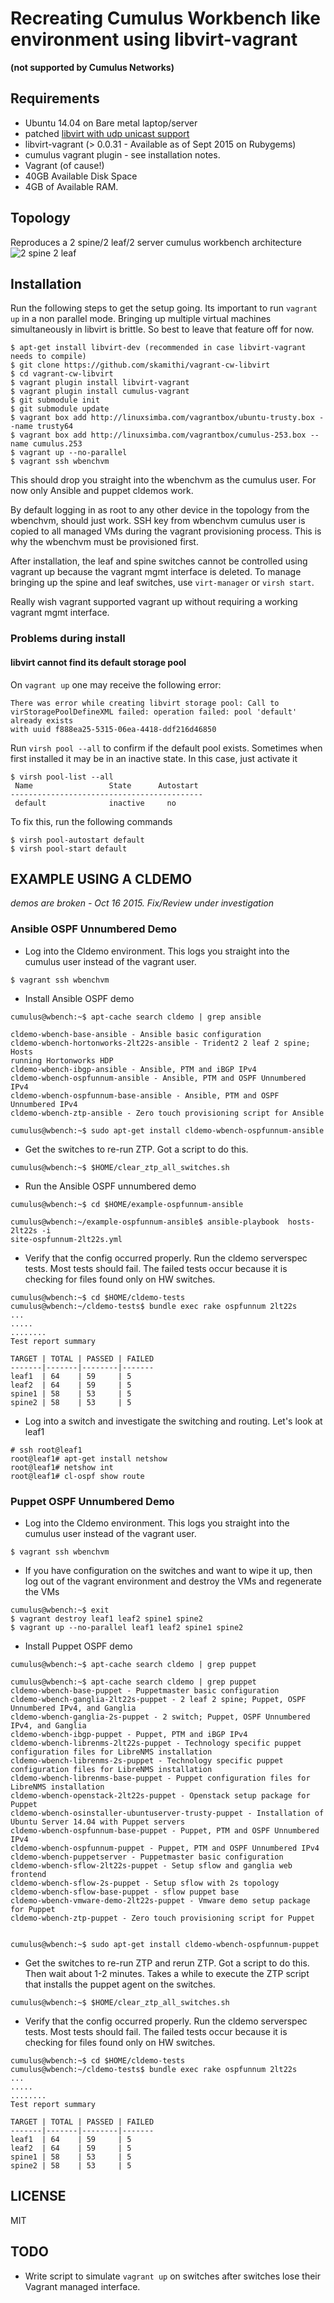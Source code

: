 # Recreating Cumulus Workbench like environment using libvirt-vagrant

**(not supported by Cumulus Networks)**


## Requirements

* Ubuntu 14.04 on Bare metal laptop/server
* patched [libvirt with udp unicast support](https://launchpad.net/~linuxsimba/+archive/ubuntu/libvirt-udp-tunnel)
* libvirt-vagrant (> 0.0.31 - Available as of Sept 2015 on Rubygems)
* cumulus vagrant plugin - see installation notes.
* Vagrant (of cause!)
* 40GB Available Disk Space
* 4GB of Available RAM.

## Topology
Reproduces a 2 spine/2 leaf/2 server cumulus workbench architecture
![2 spine 2 leaf](https://support.cumulusnetworks.com/hc/en-us/article_attachments/201247418/ibgp-2lt22s.png)


## Installation

Run the following steps to get the setup going. Its important to run ``vagrant up`` in a non parallel mode. Bringing up multiple virtual machines simultaneously in libvirt is brittle. So best to leave that feature off for now.
```
$ apt-get install libvirt-dev (recommended in case libvirt-vagrant needs to compile)
$ git clone https://github.com/skamithi/vagrant-cw-libvirt
$ cd vagrant-cw-libvirt
$ vagrant plugin install libvirt-vagrant
$ vagrant plugin install cumulus-vagrant
$ git submodule init
$ git submodule update
$ vagrant box add http://linuxsimba.com/vagrantbox/ubuntu-trusty.box --name trusty64
$ vagrant box add http://linuxsimba.com/vagrantbox/cumulus-253.box --name cumulus.253
$ vagrant up --no-parallel
$ vagrant ssh wbenchvm
```

This should drop you straight into the wbenchvm as the cumulus user. For now
only Ansible and puppet cldemos work.

By default logging in as root to any other device in the topology from the wbenchvm, should just work.
SSH key from wbenchvm cumulus user is copied to all managed VMs during the
vagrant provisioning process. This is why the wbenchvm must be provisioned
first.

After installation, the leaf and spine switches cannot be controlled using
vagrant up because the vagrant mgmt interface is deleted. To manage bringing up
the spine and leaf switches, use ``virt-manager`` or ``virsh start``.


Really wish vagrant supported vagrant up without requiring a working vagrant
mgmt interface.

### Problems during install

####  libvirt cannot find its default storage pool

On ``vagrant up`` one may receive the following error:

```
There was error while creating libvirt storage pool: Call to
virStoragePoolDefineXML failed: operation failed: pool 'default' already exists
with uuid f888ea25-5315-06ea-4418-ddf216d46850
```

Run ``virsh pool --all`` to confirm if the default pool exists. Sometimes
when first installed it may be in an inactive state. In this case, just activate
it

```
$ virsh pool-list --all
 Name                 State      Autostart
-------------------------------------------
 default              inactive     no

```

To fix this, run the following commands

```
$ virsh pool-autostart default
$ virsh pool-start default
```




## EXAMPLE USING A CLDEMO

_demos are broken - Oct 16 2015. Fix/Review under investigation_

### Ansible OSPF Unnumbered Demo

* Log into the Cldemo environment. This logs you straight into the cumulus user instead of the vagrant user.
```
$ vagrant ssh wbenchvm
```

* Install Ansible OSPF demo

```
cumulus@wbench:~$ apt-cache search cldemo | grep ansible

cldemo-wbench-base-ansible - Ansible basic configuration
cldemo-wbench-hortonworks-2lt22s-ansible - Trident2 2 leaf 2 spine; Hosts
running Hortonworks HDP
cldemo-wbench-ibgp-ansible - Ansible, PTM and iBGP IPv4
cldemo-wbench-ospfunnum-ansible - Ansible, PTM and OSPF Unnumbered IPv4
cldemo-wbench-ospfunnum-base-ansible - Ansible, PTM and OSPF Unnumbered IPv4
cldemo-wbench-ztp-ansible - Zero touch provisioning script for Ansible

cumulus@wbench:~$ sudo apt-get install cldemo-wbench-ospfunnum-ansible

```

*  Get the switches to re-run ZTP. Got a script to do this.
```
cumulus@wbench:~$ $HOME/clear_ztp_all_switches.sh
```

* Run the Ansible OSPF unnumbered demo
```
cumulus@wbench:~$ cd $HOME/example-ospfunnum-ansible

cumulus@wbench:~/example-ospfunnum-ansible$ ansible-playbook  hosts-2lt22s -i
site-ospfunnum-2lt22s.yml
```

* Verify that the config occurred properly. Run the cldemo serverspec tests. Most tests should fail. The failed tests occur because it is checking for files found only on HW switches.
```
cumulus@wbench:~$ cd $HOME/cldemo-tests
cumulus@wbench:~/cldemo-tests$ bundle exec rake ospfunnum 2lt22s
...
.....
........
Test report summary

TARGET | TOTAL | PASSED | FAILED
-------|-------|--------|-------
leaf1  | 64    | 59     | 5
leaf2  | 64    | 59     | 5
spine1 | 58    | 53     | 5
spine2 | 58    | 53     | 5

```

* Log into a switch and investigate the switching and routing. Let's look at leaf1
```
# ssh root@leaf1
root@leaf1# apt-get install netshow
root@leaf1# netshow int
root@leaf1# cl-ospf show route
```
### Puppet OSPF Unnumbered Demo



* Log into the Cldemo environment. This logs you straight into the cumulus user instead of the vagrant user.
```
$ vagrant ssh wbenchvm
```

* If you have configuration on the switches and want to wipe it up, then log out of the vagrant environment and destroy the VMs and regenerate the VMs
```
cumulus@wbench:~$ exit
$ vagrant destroy leaf1 leaf2 spine1 spine2
$ vagrant up --no-parallel leaf1 leaf2 spine1 spine2
```

* Install Puppet OSPF demo

```
cumulus@wbench:~$ apt-cache search cldemo | grep puppet

cumulus@wbench:~$ apt-cache search cldemo | grep puppet
cldemo-wbench-base-puppet - Puppetmaster basic configuration
cldemo-wbench-ganglia-2lt22s-puppet - 2 leaf 2 spine; Puppet, OSPF Unnumbered IPv4, and Ganglia
cldemo-wbench-ganglia-2s-puppet - 2 switch; Puppet, OSPF Unnumbered IPv4, and Ganglia
cldemo-wbench-ibgp-puppet - Puppet, PTM and iBGP IPv4
cldemo-wbench-librenms-2lt22s-puppet - Technology specific puppet configuration files for LibreNMS installation
cldemo-wbench-librenms-2s-puppet - Technology specific puppet configuration files for LibreNMS installation
cldemo-wbench-librenms-base-puppet - Puppet configuration files for LibreNMS installation
cldemo-wbench-openstack-2lt22s-puppet - Openstack setup package for Puppet
cldemo-wbench-osinstaller-ubuntuserver-trusty-puppet - Installation of Ubuntu Server 14.04 with Puppet servers
cldemo-wbench-ospfunnum-base-puppet - Puppet, PTM and OSPF Unnumbered IPv4
cldemo-wbench-ospfunnum-puppet - Puppet, PTM and OSPF Unnumbered IPv4
cldemo-wbench-puppetserver - Puppetmaster basic configuration
cldemo-wbench-sflow-2lt22s-puppet - Setup sflow and ganglia web frontend
cldemo-wbench-sflow-2s-puppet - Setup sflow with 2s topology
cldemo-wbench-sflow-base-puppet - sflow puppet base
cldemo-wbench-vmware-demo-2lt22s-puppet - Vmware demo setup package for Puppet
cldemo-wbench-ztp-puppet - Zero touch provisioning script for Puppet


cumulus@wbench:~$ sudo apt-get install cldemo-wbench-ospfunnum-puppet

```

*  Get the switches to re-run ZTP and rerun ZTP. Got a script to do this.  Then wait about 1-2 minutes. Takes a while to execute the ZTP script that installs the puppet agent on the switches.
```
cumulus@wbench:~$ $HOME/clear_ztp_all_switches.sh
```


* Verify that the config occurred properly. Run the cldemo serverspec tests. Most tests should fail. The failed tests occur because it is checking for files found only on HW switches.
```
cumulus@wbench:~$ cd $HOME/cldemo-tests
cumulus@wbench:~/cldemo-tests$ bundle exec rake ospfunnum 2lt22s
...
.....
........
Test report summary

TARGET | TOTAL | PASSED | FAILED
-------|-------|--------|-------
leaf1  | 64    | 59     | 5
leaf2  | 64    | 59     | 5
spine1 | 58    | 53     | 5
spine2 | 58    | 53     | 5

```


## LICENSE
MIT



## TODO

* Write script to simulate ``vagrant up`` on switches after switches lose their
Vagrant managed interface.

